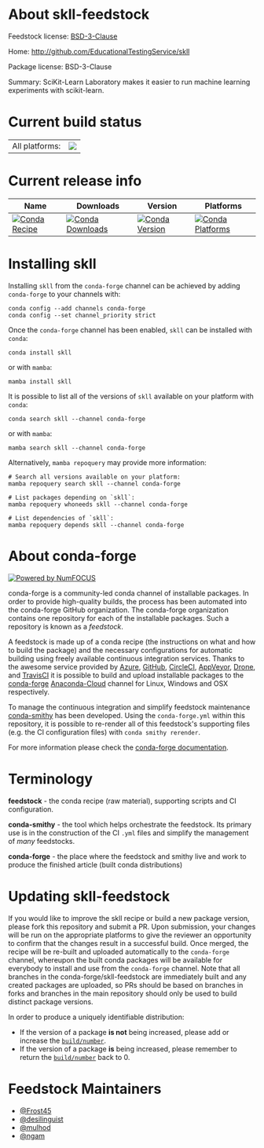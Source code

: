 About skll-feedstock
====================

Feedstock license: [BSD-3-Clause](https://github.com/conda-forge/skll-feedstock/blob/main/LICENSE.txt)

Home: http://github.com/EducationalTestingService/skll

Package license: BSD-3-Clause

Summary: SciKit-Learn Laboratory makes it easier to run machine learning experiments with scikit-learn.

Current build status
====================


<table><tr><td>All platforms:</td>
    <td>
      <a href="https://dev.azure.com/conda-forge/feedstock-builds/_build/latest?definitionId=14673&branchName=main">
        <img src="https://dev.azure.com/conda-forge/feedstock-builds/_apis/build/status/skll-feedstock?branchName=main">
      </a>
    </td>
  </tr>
</table>

Current release info
====================

| Name | Downloads | Version | Platforms |
| --- | --- | --- | --- |
| [![Conda Recipe](https://img.shields.io/badge/recipe-skll-green.svg)](https://anaconda.org/conda-forge/skll) | [![Conda Downloads](https://img.shields.io/conda/dn/conda-forge/skll.svg)](https://anaconda.org/conda-forge/skll) | [![Conda Version](https://img.shields.io/conda/vn/conda-forge/skll.svg)](https://anaconda.org/conda-forge/skll) | [![Conda Platforms](https://img.shields.io/conda/pn/conda-forge/skll.svg)](https://anaconda.org/conda-forge/skll) |

Installing skll
===============

Installing `skll` from the `conda-forge` channel can be achieved by adding `conda-forge` to your channels with:

```
conda config --add channels conda-forge
conda config --set channel_priority strict
```

Once the `conda-forge` channel has been enabled, `skll` can be installed with `conda`:

```
conda install skll
```

or with `mamba`:

```
mamba install skll
```

It is possible to list all of the versions of `skll` available on your platform with `conda`:

```
conda search skll --channel conda-forge
```

or with `mamba`:

```
mamba search skll --channel conda-forge
```

Alternatively, `mamba repoquery` may provide more information:

```
# Search all versions available on your platform:
mamba repoquery search skll --channel conda-forge

# List packages depending on `skll`:
mamba repoquery whoneeds skll --channel conda-forge

# List dependencies of `skll`:
mamba repoquery depends skll --channel conda-forge
```


About conda-forge
=================

[![Powered by
NumFOCUS](https://img.shields.io/badge/powered%20by-NumFOCUS-orange.svg?style=flat&colorA=E1523D&colorB=007D8A)](https://numfocus.org)

conda-forge is a community-led conda channel of installable packages.
In order to provide high-quality builds, the process has been automated into the
conda-forge GitHub organization. The conda-forge organization contains one repository
for each of the installable packages. Such a repository is known as a *feedstock*.

A feedstock is made up of a conda recipe (the instructions on what and how to build
the package) and the necessary configurations for automatic building using freely
available continuous integration services. Thanks to the awesome service provided by
[Azure](https://azure.microsoft.com/en-us/services/devops/), [GitHub](https://github.com/),
[CircleCI](https://circleci.com/), [AppVeyor](https://www.appveyor.com/),
[Drone](https://cloud.drone.io/welcome), and [TravisCI](https://travis-ci.com/)
it is possible to build and upload installable packages to the
[conda-forge](https://anaconda.org/conda-forge) [Anaconda-Cloud](https://anaconda.org/)
channel for Linux, Windows and OSX respectively.

To manage the continuous integration and simplify feedstock maintenance
[conda-smithy](https://github.com/conda-forge/conda-smithy) has been developed.
Using the ``conda-forge.yml`` within this repository, it is possible to re-render all of
this feedstock's supporting files (e.g. the CI configuration files) with ``conda smithy rerender``.

For more information please check the [conda-forge documentation](https://conda-forge.org/docs/).

Terminology
===========

**feedstock** - the conda recipe (raw material), supporting scripts and CI configuration.

**conda-smithy** - the tool which helps orchestrate the feedstock.
                   Its primary use is in the construction of the CI ``.yml`` files
                   and simplify the management of *many* feedstocks.

**conda-forge** - the place where the feedstock and smithy live and work to
                  produce the finished article (built conda distributions)


Updating skll-feedstock
=======================

If you would like to improve the skll recipe or build a new
package version, please fork this repository and submit a PR. Upon submission,
your changes will be run on the appropriate platforms to give the reviewer an
opportunity to confirm that the changes result in a successful build. Once
merged, the recipe will be re-built and uploaded automatically to the
`conda-forge` channel, whereupon the built conda packages will be available for
everybody to install and use from the `conda-forge` channel.
Note that all branches in the conda-forge/skll-feedstock are
immediately built and any created packages are uploaded, so PRs should be based
on branches in forks and branches in the main repository should only be used to
build distinct package versions.

In order to produce a uniquely identifiable distribution:
 * If the version of a package **is not** being increased, please add or increase
   the [``build/number``](https://docs.conda.io/projects/conda-build/en/latest/resources/define-metadata.html#build-number-and-string).
 * If the version of a package **is** being increased, please remember to return
   the [``build/number``](https://docs.conda.io/projects/conda-build/en/latest/resources/define-metadata.html#build-number-and-string)
   back to 0.

Feedstock Maintainers
=====================

* [@Frost45](https://github.com/Frost45/)
* [@desilinguist](https://github.com/desilinguist/)
* [@mulhod](https://github.com/mulhod/)
* [@ngam](https://github.com/ngam/)

